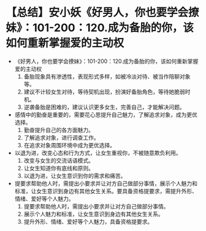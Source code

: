 # 【总结】安小妖《好男人，你也要学会撩妹》：101-200：120.成为备胎的你，该如何重新掌握爱的主动权

-   《好男人，你也要学会撩妹》：101-200：120.成为备胎的你，该如何重新掌握爱的主动权
    1.  备胎现象具有渗透性，表现形式多样，如被冷淡对待、被当作陪聊对象等。
    2.  建议不计较女生对待，等待契机出现，扮演好备胎角色，等待她脆弱时机。
    3.  逆袭备胎是困难的，建议认识更多女生，完善自己，才能解决问题。
-   感情中的勤奋是重要的，需要花心思提升自己魅力，了解追求对象，成为更优选择。
    1.  勤奋提升自己的各方面魅力。
    2.  了解追求对象，进行调查工作。
    3.  在追求对象周围环境中成为更优选择。
-   以退为进，改变心态和行为方式，让女生重视你，不被随意欺负利用。
    1.  改变与女生的交流话语模式。
    2.  让女生知道你有底线和原则。
    3.  以退为进，让女生意识到你的需求和痛苦。
-   提要求帮助他人时，需提出小要求并让对方自己做部分事情，展示个人魅力和标准，让女生意识到身边有其他女生关系。要具备资格提要求，需提升外形、情绪、爱好等个人魅力。
    1.  提要求帮助他人时，需提出小要求并让对方自己做部分事情。
    2.  展示个人魅力和标准，让女生意识到身边有其他女生关系。
    3.  提升外形、情绪、爱好等个人魅力，具备资格提要求。